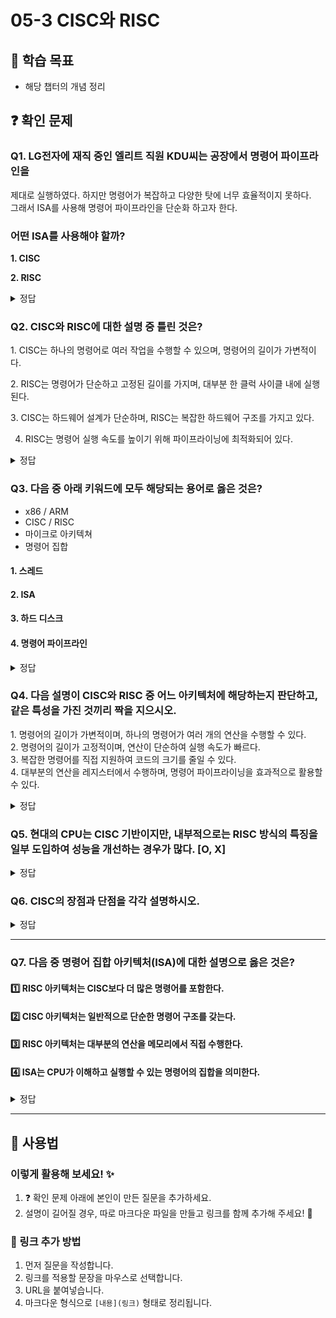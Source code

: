 # 05-3 CISC와 RISC

## 📌 학습 목표
- 해당 챕터의 개념 정리

## ❓ 확인 문제
### Q1. LG전자에 재직 중인 엘리트 직원 KDU씨는 공장에서 명령어 파이프라인을  
제대로 실행하였다. 하지만 명령어가 복잡하고 다양한 탓에 너무 효율적이지 못하다.  
그래서 ISA를 사용해 명령어 파이프라인을 단순화 하고자 한다.  
### 어떤 ISA를 사용해야 할까?

**1. CISC**  

**2. RISC**  

<details>
<summary>정답</summary>

- **RISC**    

**[해설]**  
CISC와 RISC 모두 명령어 처리를 위한 ISA지만 장단점이 다르다.  

**CISC vs RISC**  

| CISC | RISC |
|------|------|
| 복잡하고 다양한 명령어 | 단순하고 적은 명령어 |
| 가변 길이 명령어 | 고정 길이 명령어 |
| 다양한 주소 지정 방식 | 적은 주소 지정 방식 |
| 프로그램을 이루는 명령어의 수가 적음 | 프로그램을 이루는 명령어의 수가 많음 |
| 여러 클럭에 걸쳐 명령어 수행 | 1클럭 내외로 명령어 수행 |
| 파이프라이닝하기 어려움 | 파이프라이닝 하기 쉬움 |

</details>


### Q2. CISC와 RISC에 대한 설명 중 틀린 것은?

1️. CISC는 하나의 명령어로 여러 작업을 수행할 수 있으며, 명령어의 길이가 가변적이다.

2️. RISC는 명령어가 단순하고 고정된 길이를 가지며, 대부분 한 클럭 사이클 내에 실행된다.

3️. CISC는 하드웨어 설계가 단순하며, RISC는 복잡한 하드웨어 구조를 가지고 있다.

4. RISC는 명령어 실행 속도를 높이기 위해 파이프라이닝에 최적화되어 있다.

<details>
<summary>정답</summary>

- **3. CISC는 하드웨어 설계가 단순하며, RISC는 복잡한 하드웨어 구조를 가지고 있다. X**   
  - CISC는 복잡한 명령어를 처리하기 위해 하드웨어 설계가 복잡하고
  - RISC는 단순한 명령어 세트를 사용하여 하드웨어 설계도 더 단순합니다.

**[해설]**

- **1. CISC는 하나의 명령어로 여러 작업을 수행할 수 있으며, 명령어의 길이가 가변적이다. O**   
  - 복잡한 명령어를 사용하여 하나의 명령어로 여러 작업을 수행할 수 있음
  - 명령어 길이가 가변적이며, 실행 시간이 길어질 수 있음


- **2️. RISC는 명령어가 단순하고 고정된 길이를 가지며, 대부분 한 클럭 사이클 내에 실행된다. O**   
  - 단순하고 짧은 명령어를 사용하여 실행 속도를 높임
  - 대부분의 명령어가 고정된 길이를 가지며, 한 클럭 사이클 내에서 실행됨
  

- **4. RISC는 명령어 실행 속도를 높이기 위해 파이프라이닝에 최적화되어 있다. O** 
  - RISC는 단순한 명령어 구조 덕분에 파이프라이닝(Pipelining)에 최적화되어 있음
  - CISC는 명령어 길이가 가변적이라 파이프라이닝 적용이 어렵고 복잡할 수 있음
  
---

</details>  

### Q3. 다음 중 아래 키워드에 모두 해당되는 용어로 옳은 것은?

- x86 / ARM
- CISC / RISC
- 마이크로 아키텍쳐
- 명령어 집합

#### 1. 스레드
#### 2. ISA
#### 3. 하드 디스크
#### 4. 명령어 파이프라인

<details>
<summary>정답</summary>

#### 2. ISA   
- ISA는 CPU가 이해할 수 있는 명령어들의 모음으로, 명령어 집합 혹은 명령어 집합 구조라 합니다.
- x86과 ARM은 ISA에 해당되며, 이들은 서로 다른 ISA이기 때문에 이들을 기반으로 생성된 실행 파일 또한 다르게 작성됩니다.
- ISA는 오늘날 크게 CISC와 RISC로 나뉩니다. 각 ISA는 사용 가능한 명령어의 수, 명령어 수행에 필요한 클럭 등에 있어 차이가 존재합니다.
- ISA를 구현하는 방법을 마이크로아키텍처 혹은 컴퓨터 조직이라고 합니다. 같은 ISA일지라도 마이크로아키텍처에 따라 성능이 달라질 수 있습니다.
  
---

</details>  


### **Q4. 다음 설명이 CISC와 RISC 중 어느 아키텍처에 해당하는지 판단하고, 같은 특성을 가진 것끼리 짝을 지으시오.**  

1️. 명령어의 길이가 가변적이며, 하나의 명령어가 여러 개의 연산을 수행할 수 있다.  
2️. 명령어의 길이가 고정적이며, 연산이 단순하여 실행 속도가 빠르다.  
3️. 복잡한 명령어를 직접 지원하여 코드의 크기를 줄일 수 있다.  
4️. 대부분의 연산을 레지스터에서 수행하며, 명령어 파이프라이닝을 효과적으로 활용할 수 있다.  

<details>  
<summary>정답</summary>  

- **CISC: 1️, 3️**  
- **RISC: 2️, 4️**  

---  

### **CISC**  
- **명령어의 길이가 가변적**이며, 하나의 명령어가 **여러 개의 연산을 수행할 수 있음**  
- **복잡한 명령어를 직접 지원**하여 코드 크기를 줄이는 것이 가능  
- **메모리 접근이 자유로움** (연산 중 메모리에서 데이터를 바로 가져올 수 있음)  
- 대표적인 예시: **x86 아키텍처**  

### **RISC**  
- **명령어의 길이가 고정적**이며, 단순한 연산 구조를 가짐  
- 대부분의 연산을 **레지스터에서 수행**하여 실행 속도를 빠르게 유지  
- **명령어 파이프라이닝을 효과적으로 활용**하여 병렬 처리 효율 증가  
- 대표적인 예시: **ARM 아키텍처**  

</details>

### Q5. 현대의 CPU는 CISC 기반이지만, 내부적으로는 RISC 방식의 특징을 일부 도입하여 성능을 개선하는 경우가 많다. [O, X]

<details> 
<summary>정답</summary>

 #### O
**[해설]**대표적인 예로 x86 계열의 CPU는 CISC 기반이지만, 내부적으로 명령어를 RISC 스타일로 변환하여 실행하는 방식(예: 마이크로-오퍼레이션)으로 성능을 향상시키고 있다.

</details>

### Q6. CISC의 장점과 단점을 각각 설명하시오.

<details> 
<summary>정답</summary>

**장점**: CISC는 다양한 명령어를 포함하여 복잡한 연산을 단일 명령어로 수행할 수 있어, 적은 명령어 수로도 프로그램을 작성할 수 있다.
**단점**: 명령어가 복잡하고 길이가 가변적이므로, 파이프라이닝을 활용하기 어렵고 CPU 설계가 복잡해진다.

</details>

---

### Q7. 다음 중 명령어 집합 아키텍처(ISA)에 대한 설명으로 옳은 것은?

#### 1️⃣ RISC 아키텍처는 CISC보다 더 많은 명령어를 포함한다.
#### 2️⃣ CISC 아키텍처는 일반적으로 단순한 명령어 구조를 갖는다.
#### 3️⃣ RISC 아키텍처는 대부분의 연산을 메모리에서 직접 수행한다.
#### 4️⃣ ISA는 CPU가 이해하고 실행할 수 있는 명령어의 집합을 의미한다.

<details>
<summary>정답</summary>

<h4>4️⃣ ISA는 CPU가 이해하고 실행할 수 있는 명령어의 집합을 의미한다.</h4>

- ISA(Instruction Set Architecture)는 CPU가 실행할 수 있는 기본적인 명령어들의 집합을 의미함함.

---
#### 1️⃣ RISC는 단순한 명령어 구조를 가지며, CISC보다 명령어 개수가 적은 경우가 많음.

#### 2️⃣ CISC는 복잡한 명령어 구조를 가짐.(명령어의 규격화 X)

#### 3️⃣ RISC는 대부분의 연산을 레지스터에서 수행하며, 메모리에서 직접 연산하는 경우는 드뭄.


</details>

---

## 📝 사용법  
### 이렇게 활용해 보세요! ✨  
1. ❓ 확인 문제 아래에 본인이 만든 질문을 추가하세요.  
2. 설명이 길어질 경우, 따로 마크다운 파일을 만들고 링크를 함께 추가해 주세요! 🔗  

### 🔗 링크 추가 방법  
1. 먼저 질문을 작성합니다.  
2. 링크를 적용할 문장을 마우스로 선택합니다.  
3. URL을 붙여넣습니다.  
4. 마크다운 형식으로 `[내용](링크)` 형태로 정리됩니다.  
